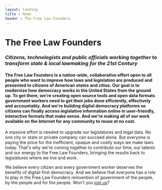 ```yaml
---
layout: landing
title : Home
header : The Free Law Founders
---
```


# The Free Law Founders

### *Citizens, technologists and public officials working together to transform state & local lawmaking for the 21st Century*

#### The Free Law Founders is a nation-wide, collaborative effort open to all people who want to improve how laws and legislation are produced and presented to citizens of American states and cities.  Our goal is to modernize how democracy works in the United States from the ground up.  To get there, we're creating open source tools and open data formats government workers need to get their jobs done efficiently, effectively and accountably.  And we're building digital democracy platforms so citizens can finally access legislative information online in user-friendly, interactive formats that make sense.  And we're making all of our work available on the Internet for any community to reuse at no cost.    


A massive effort is needed to upgrade our legislatures and legal data.  No one city or state or private company can succeed alone.  But everyone is paying the price for the inefficient, opaque and costly ways we make laws today.  That's why we're coming together to contribute our time, our talents and our energy to the Free Law Founders, bringing the results back to legislatures where we live and work.  

We believe every citizen and every government worker deserves the benefits of digital-first democracy.  And we believe that everyone has a role to play in the Free Law Founders reinvention of government of the people, by the people and for the people.  Won't you [join us](http://eepurl.com/Yu7fr)?
